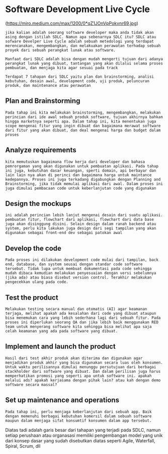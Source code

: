 # Software Development Live Cycle

(https://miro.medium.com/max/1200/0*qZ1JOnVpPokvnr69.jpg)

    jika kalian adalah seorang software developer maka anda tidak akan asing dengan istilah SDLC. Namun apa sebenarnya SDLC itu? SDLC atau sofware Develper Live Cycle adalah sebuah metedologi yang terdapat merencanakan, mengembangkan, dan melakuakan perawatan terhadap sebuah proyek dari sebuah perangkat lunak atau software.

    Manfaat dari SDLC adalah bisa dengan mudah mengerti tujuan dari adanya perangkat lunak yang dibuat, tantangan yang akan dilalui selama proses pembuatan, dan menjaga kita agar sesuai pada track

    Terdapat 7 tahapan dari SDLC yaitu plan dan brainstorming, analisi kebutuhan, desain awal, development code, uji produk, peluncuran produk, dan maintenance atau perawatan

## Plan and Brainstorming
    Pada tahap ini kita melakukan brainstorming, mengembangkan, melakukan perincian dari ide awal sebuah produk software, tujuan akhirnya bahkan hingga marketnya seperti apa. Dalam tahap ini, kita menentukan juga scope mengenai fitur yang ingin dibuat dan bagaimana merawat software dari fitur yang akan dibuat, dan deal mengenai harga dan budget dalam proses

## Analyze requirements
    kita memutuskan bagaimana flow kerja dari developer dan bahasa pemrorgaman yang akan digunakan untuk pembuatan aplikasi. Pada tahap ini juga, kebutuhan dasar keuangan, sperti domain, api berbayar dan lain lain nya akan di perinci dan bagaimana harga untuk maintance kedepannya. Proses ini juga terkadang digabungkan dengan Planning and Brainstorming, jika tidak memulai aplikasi dari awal. Dalam proses ini juga dimulai pembacaan code untuk keberlanjutan code yang digunakan

## Design the mockups
    ini adalah perincian lebih lanjut mengenai desain dari suatu aplikasi. pembuatan fitur, flowchart dari aplikasi, flowchart dari data base juga akan disinggung disini. Selain design dalam ranah backend atau system, perlu kita lakukan juga design dari segi tampilan yang akan digunakan sebagai front-end dev sebagai patokan awal

## Develop the code
    Pada proses ini dilakukan development code mulai dari tampilan, back end, database, dan system seusai dengan standar code software tersebut. Tidak lupa untuk membuat dokumentasi pada code sehingga mudah dibaca kemudian melakukan penyesuaian dengan versi sebelumnya (jika ada) atau biasa disebut version control. Terakhir melakukan pengecekkan ulang pada code.

## Test the product 
    Melakukan testing secara manual dan otomatis (AI) agar keamanan terjaga, melihat apakah ada kesalahan dari code yang dibuat ataupun bisa menemukan cara yang lebih sederhana lagi dari sebuah fitur. Pada proses ini diperlukan seorang QA dan jika lebih baik menggunakan RED team untuk menyerang software kita sehingga bisa melihat apa saja celah keamanan yang ada pada software yang dibuat. 

## Implement and launch the product
    Hasil dari test akhir produk akan diterima dan digunakan agar menjadikan produk akhir yang bisa digunakan secara luas oleh konsumen. Untuk waktu perilisannya dimulai menunggu persutujuan dari berbagai stackholder dari software yang dibuat. Dan dalam perilisan juga harus memperhatikan promosi yang seperti apa untuk software ini. apakah melalui ads? apakah kerjasama dengan pihak lain? atau kah dengan demo software secara massal?

## Set up maintenance and operations
    Pada tahap ini, perlu menjaga keberlanjutan dari sebuah app. Baik dengan memenuhi berbagai kebutuhan komersil dalam sebuah software maupun dalam menjaga sifat konsumtif konsumen dalam app tersebut.

Diatas tadi adalah garis besar dari tahapan yang terjadi pada SDLC, namun setiap perushaan atau organasasi memiliki pengembangan model yang unik dari konsep dasar yang sudah disebutkan diatas seperti Agile, Waterfall, Spiral, Scrum, dll

